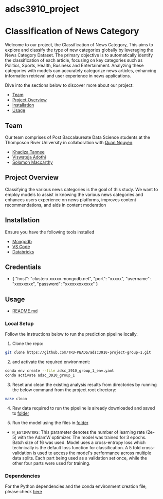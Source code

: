 # adsc3910_project


# Classification of News Category
Welcome to our project, the Classification of News Category, This aims to explore and classify the type of new categories globally by leveraging the News Category Dataset. The primary objective is to automatically identify the classification of each article, focusing on key categories such as Politics, Sports, Health, Business and Entertainment. Analyzing these categories with models can accurately categorize news articles, enhancing information retrieval and user experience in news applications.

Dive into the sections below to discover more about our project:

- [Team](#team)
- [Project Overview](#project-overview)
- [Installation](#installation)
- [Usage](#usage)

## Team

Our team comprises of Post Baccalaureate Data Science students at the Thomposon River University in collaboration with [Quan Nguyen](https://github.com/quan3010)

- [Khadiza Tannee](https://github.com/Tannee-Siddique)
- [Viswateja Adothi](https://github.com/viswatejaadothi)
- [Solomon Maccarthy](https://github.com/FiiMac)

## Project Overview

Classifying the various news categories is the goal of this study. We want to employ models to assist in  knowing the various news categories and enhances users experience on news platforms, improves content recommendations, and aids in content moderation
## Installation

Ensure you have the following tools installed

- [Mongodb](https://account.mongodb.com/)
- [VS Code](https://code.visualstudio.com/)
- [Databricks](https://www.databricks.com/)

## Credentials

- {
    "host": "clusterx.xxxxx.mongodb.net",
    "port": "xxxxx",
    "username": "xxxxxxxx",
    "password": "xxxxxxxxxxxx"
  }

## Usage

- [README.md](https://github.com/TRU-PBADS/adsc3910-project-group-1/blob/main/README.md)

### Local Setup

Follow the instructions below to run the prediction pipeline locally.

1. Clone the repo:

```bash
git clone https://github.com/TRU-PBADS/adsc3910-project-group-1.git
```

2.  and activate the required environment:

```bash
conda env create --file adsc_3910_group_1_env.yaml
conda activate adsc_3910_group_1
```

3. Reset and clean the existing analysis results from directories by running the below command from the project root directory:

```bash
make clean
```
4. Raw data required to run the pipeline is already downloaded and saved to [folder](https://github.com/TRU-PBADS/adsc3910-project-group-1/tree/main.)

5. Run the model using the files in [folder](https://github.com/TRU-PBADS/adsc3910-project-group-1/tree/main.)

- `N_ESTIMATORS`: This parameter denotes the number of learning rate (2e-5) with the AdamW optimizer. The model was trained for 3 epochs. Batch size of 16 was used. Model uses a cross-entropy loss which technically is the default loss function for classification. A 5 fold cross-validation is used to access the model's performance across multiple data splits. Each part being used as a validation set once, while the other four parts were used for training.



### Dependencies

For the Python dependencies and the conda environment creation file, please check [here](https://github.com/TRU-PBADS/adsc3910-project-group-1/adsc_3910_group_1_env.yaml)